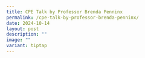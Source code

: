 ```yaml
---
title: CPE Talk by Professor Brenda Penninx
permalink: /cpe-talk-by-professor-brenda-penninx/
date: 2024-10-14
layout: post
description: ""
image: ""
variant: tiptap
---
```

<p></p>
